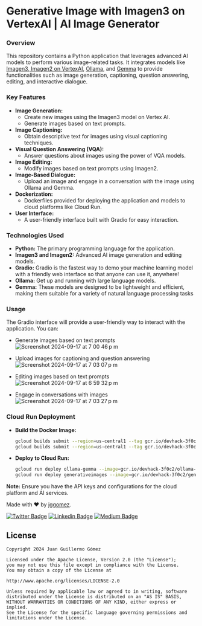 # Generative Image with Imagen3 on VertexAI | AI Image Generator

### **Overview**

This repository contains a Python application that leverages advanced AI models to perform various image-related tasks. It integrates models like [Imagen3, Imagen2 on VertexAI](https://cloud.google.com/vertex-ai/generative-ai/docs/image/overview), [Ollama](https://ollama.com/), and [Gemma](https://ollama.com/library/gemma2) to provide functionalities such as image generation, captioning, question answering, editing, and interactive dialogue. 

### **Key Features**

* **Image Generation:** 
    * Create new images using the Imagen3 model on Vertex AI.
    * Generate images based on text prompts.
* **Image Captioning:** 
    * Obtain descriptive text for images using visual captioning techniques.
* **Visual Question Answering (VQA):** 
    * Answer questions about images using the power of VQA models.
* **Image Editing:** 
    * Modify images based on text prompts using Imagen2.
* **Image-Based Dialogue:** 
    * Upload an image and engage in a conversation with the image using Ollama and Gemma.
* **Dockerization:** 
    * Dockerfiles provided for deploying the application and models to cloud platforms like Cloud Run.
* **User Interface:** 
    * A user-friendly interface built with Gradio for easy interaction.

### **Technologies Used**

* **Python:** The primary programming language for the application.
* **Imagen3 and Imagen2:** Advanced AI image generation and editing models.
* **Gradio:** Gradio is the fastest way to demo your machine learning model with a friendly web interface so that anyone can use it, anywhere!
* **Ollama:** Get up and running with large language models.
* **Gemma:** These models are designed to be lightweight and efficient, making them suitable for a variety of natural language processing tasks

### **Usage**

The Gradio interface will provide a user-friendly way to interact with the application. You can:

* Generate images based on text prompts
![Screenshot 2024-09-17 at 7 00 46 p m](https://github.com/user-attachments/assets/f141bf4f-d16a-4d7e-8107-84956a982886)

* Upload images for captioning and question answering
![Screenshot 2024-09-17 at 7 03 07 p m](https://github.com/user-attachments/assets/51075285-f4ce-499f-b0ee-22c44ace6e7d)

* Editing images based on text prompts
![Screenshot 2024-09-17 at 6 59 32 p m](https://github.com/user-attachments/assets/66e09b2d-0dd6-4b96-b1da-8ee5ae66ab29)

* Engage in conversations with images
![Screenshot 2024-09-17 at 7 03 27 p m](https://github.com/user-attachments/assets/ff001be3-fe14-48ec-b09d-25b6d32b7f14)


### **Cloud Run Deployment**

* **Build the Docker Image:**
   ```bash
   gcloud builds submit --region=us-central1 --tag gcr.io/devhack-3f0c2/ollama-server --machine-type e2-highcpu-32
   gcloud builds submit --region=us-central1 --tag gcr.io/devhack-3f0c2/generativeimages
   ```
   
* **Deploy to Cloud Run:**
  ```bash
  gcloud run deploy ollama-gemma --image=gcr.io/devhack-3f0c2/ollama-server --concurrency 4 --cpu 2 --set-env-vars OLLAMA_NUM_PARALLEL=4 --max-instances 7 --memory 8Gi --no-allow-unauthenticated --no-cpu-throttling --timeout=600 --region=us-central1 --platform managed
  gcloud run deploy generativeimages --image=gcr.io/devhack-3f0c2/generativeimages --region=us-central1 --platform managed
  ```

**Note:** Ensure you have the API keys and configurations for the cloud platform and AI services.

Made with ❤ by  [jggomez](https://devhack.co).

[![Twitter Badge](https://img.shields.io/badge/-@jggomezt-1ca0f1?style=flat-square&labelColor=1ca0f1&logo=twitter&logoColor=white&link=https://twitter.com/jggomezt)](https://twitter.com/jggomezt)
[![Linkedin Badge](https://img.shields.io/badge/-jggomezt-blue?style=flat-square&logo=Linkedin&logoColor=white&link=https://www.linkedin.com/in/jggomezt/)](https://www.linkedin.com/in/jggomezt/)
[![Medium Badge](https://img.shields.io/badge/-@jggomezt-03a57a?style=flat-square&labelColor=000000&logo=Medium&link=https://medium.com/@jggomezt)](https://medium.com/@jggomezt)

## License

    Copyright 2024 Juan Guillermo Gómez

    Licensed under the Apache License, Version 2.0 (the "License");
    you may not use this file except in compliance with the License.
    You may obtain a copy of the License at

    http://www.apache.org/licenses/LICENSE-2.0

    Unless required by applicable law or agreed to in writing, software
    distributed under the License is distributed on an "AS IS" BASIS,
    WITHOUT WARRANTIES OR CONDITIONS OF ANY KIND, either express or implied.
    See the License for the specific language governing permissions and
    limitations under the License.
